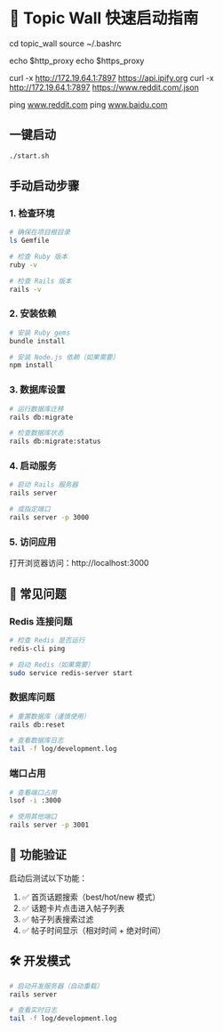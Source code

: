 # 🚀 Topic Wall 快速启动指南

cd topic_wall
source ~/.bashrc

echo $http_proxy
echo $https_proxy

curl -x http://172.19.64.1:7897 https://api.ipify.org
curl -x http://172.19.64.1:7897 https://www.reddit.com/.json

ping www.reddit.com
ping www.baidu.com

## 一键启动
```bash
./start.sh
```

## 手动启动步骤

### 1. 检查环境
```bash
# 确保在项目根目录
ls Gemfile

# 检查 Ruby 版本
ruby -v

# 检查 Rails 版本
rails -v
```

### 2. 安装依赖
```bash
# 安装 Ruby gems
bundle install

# 安装 Node.js 依赖（如果需要）
npm install
```

### 3. 数据库设置
```bash
# 运行数据库迁移
rails db:migrate

# 检查数据库状态
rails db:migrate:status
```

### 4. 启动服务
```bash
# 启动 Rails 服务器
rails server

# 或指定端口
rails server -p 3000
```

### 5. 访问应用
打开浏览器访问：http://localhost:3000

## 🔧 常见问题

### Redis 连接问题
```bash
# 检查 Redis 是否运行
redis-cli ping

# 启动 Redis（如果需要）
sudo service redis-server start
```

### 数据库问题
```bash
# 重置数据库（谨慎使用）
rails db:reset

# 查看数据库日志
tail -f log/development.log
```

### 端口占用
```bash
# 查看端口占用
lsof -i :3000

# 使用其他端口
rails server -p 3001
```

## 📱 功能验证

启动后测试以下功能：
1. ✅ 首页话题搜索（best/hot/new 模式）
2. ✅ 话题卡片点击进入帖子列表
3. ✅ 帖子列表搜索过滤
4. ✅ 帖子时间显示（相对时间 + 绝对时间）

## 🛠️ 开发模式

```bash
# 启动开发服务器（自动重载）
rails server

# 查看实时日志
tail -f log/development.log
``` 